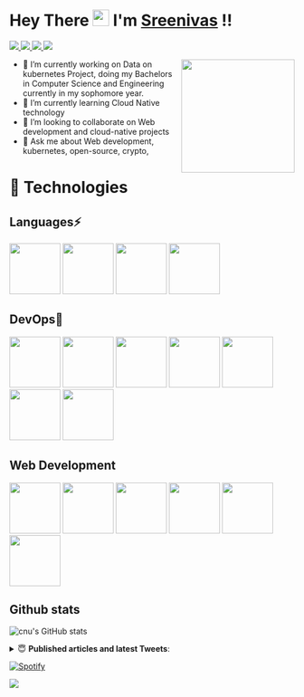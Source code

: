 #  Hey There <img src="https://github.com/TheDudeThatCode/TheDudeThatCode/blob/master/Assets/Hi.gif" width="29px"> I'm [Sreenivas](https://www.linkedin.com/in/v-sreenivas-985088203) !!

<a href="https://twitter.com/cnu1812">
  <img src="https://img.shields.io/badge/Twitter-1DA1F2?style=for-the-badge&logo=twitter&logoColor=white"   />
</a>

<a href="mailto:cnu1812@gmail.com">
  <img src="https://img.shields.io/badge/Gmail-D14836?style=for-the-badge&logo=gmail&logoColor=white"   />
</a>

<a href="https://www.linkedin.com/in/v-sreenivas-985088203">
  <img src="https://img.shields.io/badge/LinkedIn-0077B5?style=for-the-badge&logo=linkedin&logoColor=white" /> 
 </a> 
<a href="https://www.dev.to/cnu1812"><img src="https://img.shields.io/badge/dev.to-0A0A0A?style=for-the-badge&logo=devdotto&logoColor=white" /></a>
</br>


</p>
<p>
<img src="https://user-images.githubusercontent.com/75531528/152545832-d214dd8e-ef35-469e-9f76-877b319af27a.gif" width="200" align="right" >

<!-- ![giphy](https://user-images.githubusercontent.com/75531528/152545832-d214dd8e-ef35-469e-9f76-877b319af27a.gif) -->

- 🔭 I’m currently working on Data on kubernetes Project, doing my Bachelors in Computer Science and Engineering currently in my sophomore year.
- 🌱 I’m currently learning Cloud Native technology
- 👯 I’m looking to collaborate on Web development and cloud-native projects
- 💬 Ask me about Web development, kubernetes, open-source, crypto,
</p>

# 🚀 Technologies 

## Languages⚡
<img src="https://cdn.jsdelivr.net/gh/devicons/devicon/icons/java/java-original.svg" width="90" /> <img src="https://cdn.jsdelivr.net/gh/devicons/devicon/icons/python/python-original.svg" width="90"/> <img src="https://cdn.jsdelivr.net/gh/devicons/devicon/icons/javascript/javascript-original.svg" width="90" /> <img src="https://cdn.jsdelivr.net/gh/devicons/devicon/icons/go/go-original.svg" width="90" />

## DevOps💙

<img src="https://cdn.jsdelivr.net/gh/devicons/devicon/icons/kubernetes/kubernetes-plain.svg" width="90" /> <img src="https://cdn.jsdelivr.net/gh/devicons/devicon/icons/docker/docker-original.svg" width="90"/> <img src="https://cdn.jsdelivr.net/gh/devicons/devicon/icons/jenkins/jenkins-original.svg" width="90"/> <img src="https://cdn.jsdelivr.net/gh/devicons/devicon/icons/git/git-original.svg" width="90" /> <img src="https://cdn.jsdelivr.net/gh/devicons/devicon/icons/linux/linux-original.svg" width="90" /> <img src="https://cdn.jsdelivr.net/gh/devicons/devicon/icons/github/github-original.svg" width="90"/> <img src="https://cdn.jsdelivr.net/gh/devicons/devicon/icons/nginx/nginx-original.svg" width="90"/>

## Web Development

<img src="https://cdn.jsdelivr.net/gh/devicons/devicon/icons/html5/html5-original.svg" width="90"/> <img src="https://cdn.jsdelivr.net/gh/devicons/devicon/icons/css3/css3-original.svg" width="90" /> <img src="https://cdn.jsdelivr.net/gh/devicons/devicon/icons/nodejs/nodejs-original-wordmark.svg" width="90" /> <img src="https://cdn.jsdelivr.net/gh/devicons/devicon/icons/react/react-original.svg" width="90"/> <img src="https://cdn.jsdelivr.net/gh/devicons/devicon/icons/mongodb/mongodb-original.svg" width="90" /> <img src="https://cdn.jsdelivr.net/gh/devicons/devicon/icons/mysql/mysql-original.svg" width="90" />

## Github stats
![cnu's GitHub stats](https://github-readme-stats.vercel.app/api?username=cnu1812&show_icons=true&theme=tokyonight&hide=stars)

<details close>
 <summary> 😇 <b> Published articles and latest Tweets</b>: </summary>

## Latest Tweets
<p><a href="https://www.twitter.com/cnu1812"><img src="https://github-readme-twitter-gazf.vercel.app/api?id=cnu1812&amp;layout=wide" alt="github-readme-twitter"></a></p>

# Blog posts
<!-- BLOG-POST-LIST:START -->
- [What is DataOps?How can kubernetes help here!](https://dev.to/cnu1812/what-is-dataopshow-can-kubernetes-help-here-4hem)
- [Report on kubernetes](https://dev.to/cnu1812/report-on-kubernetes-7lg)
- [INTRO TO KUBERNETES!](https://dev.to/cnu1812/intro-to-kubernetes-55fc)
- [IS KUBERNETES CERTIFICATION WORTH IT..?](https://dev.to/cnu1812/is-kubernetes-certification-worth-it-gp8)
- [What is Docker!](https://dev.to/cnu1812/what-is-docker-4jlm)
<!-- BLOG-POST-LIST:END -->

</details>
<!-- - [What is DataOps?How can kubernetes help here!](https://dev.to/cnu1812/what-is-dataopshow-can-kubernetes-help-here-4hem)
- [Report on kubernetes](https://dev.to/cnu1812/report-on-kubernetes-7lg)
- [INTRO TO KUBERNETES!](https://dev.to/cnu1812/intro-to-kubernetes-55fc)
- [IS KUBERNETES CERTIFICATION WORTH IT..?](https://dev.to/cnu1812/is-kubernetes-certification-worth-it-gp8)
- [What is Docker!](https://dev.to/cnu1812/what-is-docker-4jlm)
BLOG-POST-LIST:END -->

<!-- [![Spotify](https://novatorem.vercel.app/api/spotify?background_color=0d1117&border_color=ffffff)](https://open.spotify.com/user/omnitenebris) -->

[![Spotify](https://spotify-playing-cnu1812.vercel.app/api/spotify)](https://open.spotify.com/user/cnu)

<a href="https://www.buymeacoffee.com/cnu1812R"><img src="https://img.shields.io/badge/Buy_Me_A_Coffee-FFDD00?style=for-the-badge&logo=buy-me-a-coffee&logoColor=black" ></a>




 